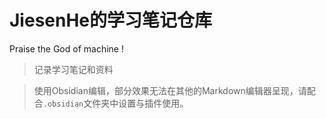   # JiesenHe的学习笔记仓库


Praise the God of machine !

> 记录学习笔记和资料

> 使用Obsidian编辑，部分效果无法在其他的Markdown编辑器呈现，请配合`.obsidian`文件夹中设置与插件使用。
